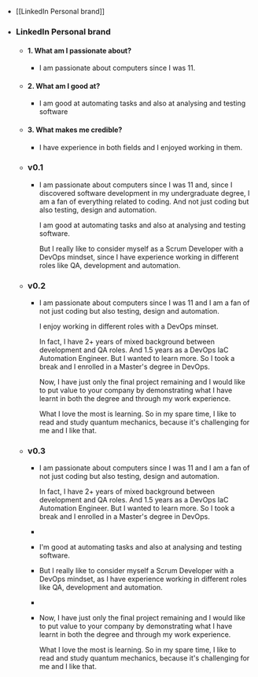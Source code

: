- [[LinkedIn Personal brand]]
- ### LinkedIn Personal brand
	- #### 1. What am I passionate about?
		- I am passionate about computers since I was 11.
	- #### 2. What am I good at?
		- I am good at automating tasks and also at analysing and testing software
	- #### 3. What makes me credible?
		- I have experience in both fields and I enjoyed working in them.
	- ### v0.1
		- I am passionate about computers since I was 11 and, since I discovered software development in my undergraduate degree, I am a fan of everything related to coding. And not just coding but also testing, design and automation.
		  
		  I am good at automating tasks and also at analysing and testing software. 
		  
		  But I really like to consider myself as a Scrum Developer with a DevOps mindset, since I have experience working in different roles like QA, development and automation.
	- ### v0.2
		- I am passionate about computers since I was 11 and I am a fan of not just coding but also testing, design and automation.
		  
		  I enjoy working in different roles with a DevOps minset.
		  
		  In fact, I have 2+ years of mixed background between development and QA roles. And 1.5 years as a DevOps IaC Automation Engineer. But I wanted to learn more. So I took a break and I enrolled in a Master's degree in DevOps.
		  
		  Now, I have just only the final project remaining and I would like to put value to your company by demonstrating what I have learnt in both the degree and through my work experience.
		  
		  What I love the most is learning. So in my spare time, I like to read and study quantum mechanics, because it's challenging for me and I like that.
	- ### v0.3
		- I am passionate about computers since I was 11 and I am a fan of not just coding but also testing, design and automation.
		    
		  In fact, I have 2+ years of mixed background between development and QA roles. And 1.5 years as a DevOps IaC Automation Engineer. But I wanted to learn more. So I took a break and I enrolled in a Master's degree in DevOps.
		-
		- I'm good at automating tasks and also at analysing and testing software.
		- But I really like to consider myself a Scrum Developer with a DevOps mindset, as I have experience working in different roles like QA, development and automation.
		-
		- Now, I have just only the final project remaining and I would like to put value to your company by demonstrating what I have learnt in both the degree and through my work experience.  
		    
		  What I love the most is learning. So in my spare time, I like to read and study quantum mechanics, because it's challenging for me and I like that.